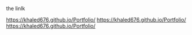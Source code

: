 the linlk




https://khaled676.github.io/Portfolio/
https://khaled676.github.io/Portfolio/
https://khaled676.github.io/Portfolio/
